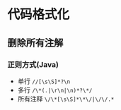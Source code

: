 # 代码格式化

## 删除所有注解
### 正则方式(Java)
- 单行 `//[\s\S]*?\n`
- 多行 `/\*(.|\r\n|\n)*?\*/`
- 所有注释 `\/\*[\s\S]*\*\/|\/\/.*`